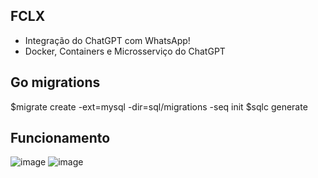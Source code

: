 ## FCLX

- Integração do ChatGPT com WhatsApp!
- Docker, Containers e Microsserviço do ChatGPT

## Go migrations
$migrate create -ext=mysql -dir=sql/migrations -seq init
$sqlc generate 

## Funcionamento
![image](https://user-images.githubusercontent.com/59943483/233761901-c3a6815b-18d7-4b38-877a-32ce21b08e66.png)
![image](https://user-images.githubusercontent.com/59943483/233761954-e0bc4f7b-ad98-452b-b336-c0eca9dcd530.png)

